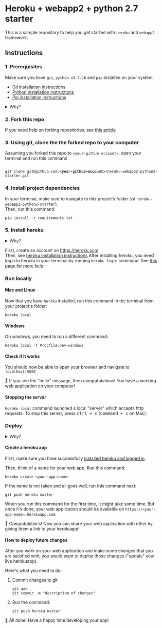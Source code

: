 # Heroku + webapp2 + python 2.7 starter

This is a sample repository to help you get started
with `heroku` and `webapp2` framework.

## Instructions

### 1. Prerequisites

Make sure you have `git`, `python v2.7.16` and `pip` installed on your system.
* [Git installation instructions](https://git-scm.com/book/en/v2/Getting-Started-Installing-Git)
* [Python installation instructions](https://wiki.python.org/moin/BeginnersGuide/Download)
* [Pip installation instructions](https://pip.pypa.io/en/stable/installing/)

<details>
  <summary>Why?</summary>

  *Git* is a widely used "version control" system. In short, it helps organise
  changes that you make to your project and makes it possible for
  several people to work on one codebase.  
  *Pip* is a "package installer" for python libraries.
  With it you can install popular python libs (like `webapp2`) to your system from the command line.
</details>

### 2. Fork this repo
If you need help on forking repositories,
see [this article](https://help.github.com/en/articles/fork-a-repo)

### 3. Using git, clone the the forked repo to your computer

Assuming you forked this repo to `<your-github-account>`, open your terminal and run this command
<pre><code>
git clone git@github.com:<b>&lt;your-github-account&gt;</b>/heroku-webapp2-python2-starter.git
</code></pre>

### 4. Install project dependencies

<!-- *(TODO: Describe how to use virtualenv (for python2) or venv (for python3))* -->
In your terminal, make sure to navigate to this project's
folder (`cd heroku-webapp2-python2-starter`).  
Then, run this command:

```
pip install -r requirements.txt
```


### 5. Install heroku

<details>
  <summary>Why?</summary>

  *Heroku* is a platform that allows you to deploy your web application
  at `<your-app-name>.herokuapp.com`
</details>

First, create an account on https://heroku.com  
Then, see [heroku installation instructions](https://devcenter.heroku.com/articles/heroku-cli#download-and-install)
After installing heroku, you need *login* to heroku in your terminal by
running `heroku login` command. See
[this page for more help](https://devcenter.heroku.com/articles/getting-started-with-python#set-up)


<!-- This repository already has a "heroku app" associated with it.
For new repositories, you need to "create" a heroku app first:
https://devcenter.heroku.com/articles/creating-apps -->

### Run locally

#### Mac and Linux

Now that you have `heroku` installed, run this command in the terminal
from your project's folder:

```
heroku local
```

#### Windows

On windows, you need to run a different command:
```
heroku local -f Procfile.dev-windows
```

#### Check if it works

You should now be able to open your browser and navigate to
`localhost:5000`

🎉 If you see the "hello" message, then congratulations! You have a working
web application on your computer!

#### Stopping the server
`heroku local` command launched a local "server" which accepts http requests.
To stop this server, press <kbd>ctrl + c</kbd> (<kbd>command + c</kbd> on Mac).

### Deploy

<details>
  <summary>Why?</summary>

  So far we have made the web application available on your computer.
  But we want to share the app with the world and make it available on
  the internet.
  Here's where `heroku` comes in. It has a couple of commands that make it
  quite easy to "copy" your web application code to the heroku servers.
</details>

#### Create a heroku app

First, make sure you have successfully
[installed heroku and logged in](#5-Install-heroku).

Then, think of a name for your web app. Run this command:

```
heroku create <your-app-name>
```

If the name is not taken and all goes well, run this command next:
```
git push heroku master
```

When you run this command for the first time, it might take some time.
But once it's done, your web application should be available on
`https://<your-app-name>.herokuapp.com`.

🎉 Congratulations! Now you can share your web application with other by giving
them a link to your herokuapp!

#### How to deploy future changes

After you work on your web application and make some changes that you are
satisfied with, you would want to deploy those changes ("update" your live
herokuapp).

Here's what you need to do:

1. Commit changes to git  
    ```
    git add .
    git commit -m "description of changes"
    ```
2. Run the command:
    ```
    git push heroku master
    ```

🎉 All done! Have a happy time developing your app!
